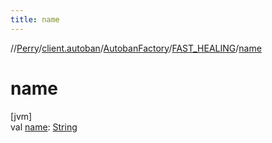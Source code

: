 ```yaml
---
title: name
---
```

//[Perry](../../../../index.html)/[client.autoban](../../index.html)/[AutobanFactory](../index.html)/[FAST_HEALING](index.html)/[name](name.html)



# name



[jvm]\
val [name](name.html): [String](https://kotlinlang.org/api/latest/jvm/stdlib/kotlin/-string/index.html)





